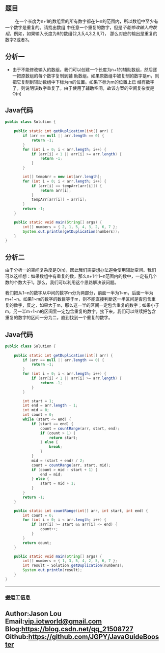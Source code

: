 ## 题目
&ensp;&ensp;&ensp;&ensp;
    在一个长度为n+1的数组里的所有数字都在1~n的范围内，所以数组中至少有一个数字是重复的。请找出数组
中任意一个重复的数字，但是*不能修改输入的数组*。例如，如果输入长度为8的数组{2,3,5,4,3,2,6,7}，
那么对应的输出是重复的数字2或者3。

## 分析一
- 由于不能修改输入的数组，我们可以创建一个长度为n+1的辅助数组，然后逐一把原数组的每个数字复制到辅
助数组。如果原数组中被复制的数字是m，则把它复制到辅助数组中下标为m的位置。如果下标为m的位置上已
经有数字了，则说明该数字重复了。由于使用了辅助空间，故该方案的空间复杂度是O(n) 

## Java代码
```java
public class Solution {
    
    public static int getDuplication(int[] arr) {
        if (arr == null || arr.length == 0) {
            return -1;
        }
        for (int i = 0; i < arr.length; i++) {
            if (arr[i] < 1 || arr[i] >= arr.length) {
                return -1;
            }
        }

        int[] tempArr = new int[arr.length];
        for (int i = 0; i < arr.length; i++) {
            if (arr[i] == tempArr[arr[i]]) {
                return arr[i];
            }
            tempArr[arr[i]] = arr[i];
        }
        return -1;
    }

    public static void main(String[] args) {
        int[] numbers = { 2, 1, 5, 4, 3, 2, 6, 7 };
        System.out.println(getDuplication(numbers));
    }
}

```
    
## 分析二 
由于分析一的空间复杂度是O(n)，因此我们需要想办法避免使用辅助空间。我们可以这样想：如果数组中有重复的数，那么n+1个1~n范围内的数中，一定有几个数的个数大于1。那么，我们可以利用这个思路解决该问题。

我们把从1~n的数字从中间的数字m分为两部分，前面一半为1~m，后面一半为m+1~n。如果1~m的数字的数目等于m，则不能直接判断这一半区间是否包含重复的数字，反之，如果大于m，那么这一半的区间一定包含重复的数字；如果小于m，另一半m+1~n的区间里一定包含重复的数字。接下来，我们可以继续把包含重复的数字的区间一分为二，直到找到一个重复的数字。

## Java代码
```java
public class Solution {
    
    public static int getDuplication(int[] arr) {
        if (arr == null || arr.length == 0) {
            return -1;
        }
        for (int i = 0; i < arr.length; i++) {
            if (arr[i] < 1 || arr[i] >= arr.length) {
                return -1;
            }
        }

        int start = 1;
        int end = arr.length - 1;
        int mid = 0;
        int count = 0;
        while (start <= end) {
            if (start == end) {
                count = countRange(arr, start, end);
                if (count > 1) {
                    return start;
                } else {
                    break;
                }
            }
            mid = (start + end) / 2;
            count = countRange(arr, start, mid);
            if (count > mid - start + 1) {
                end = mid;
            } else {
                start = mid + 1;
            }
        }
        return -1;
    }

    public static int countRange(int[] arr, int start, int end) {
        int count = 0;
        for (int i = 0; i < arr.length; i++) {
            if (arr[i] >= start && arr[i] <= end) {
                count++;
            }
        }
        return count;
    }

    public static void main(String[] args) {
        int[] numbers = { 1, 3, 5, 4, 2, 5, 6, 7 };
        int result = Solution.getDuplication(numbers);
        System.out.println(result);
    }
}
```



---
### 搬运工信息
Author:Jason Lou <br>
Email:vip.iotworld@gmail.com <br>
Blog:https://blog.csdn.net/qq_21508727 <br>
Github:https://github.com/JGPY/JavaGuideBooster <br>
---
